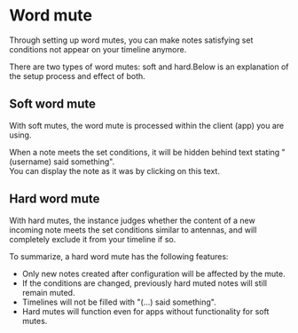 # Word mute
Through setting up word mutes, you can make notes satisfying set conditions not appear on your timeline anymore.

There are two types of word mutes: soft and hard.Below is an explanation of the setup process and effect of both.

## Soft word mute
With soft mutes, the word mute is processed within the client (app) you are using.

When a note meets the set conditions, it will be hidden behind text stating "(username) said something".  
You can display the note as it was by clicking on this text.

## Hard word mute
With hard mutes, the instance judges whether the content of a new incoming note meets the set conditions similar to antennas, and will completely exclude it from your timeline if so.

To summarize, a hard word mute has the following features:

- Only new notes created after configuration will be affected by the mute.
- If the conditions are changed, previously hard muted notes will still remain muted.
- Timelines will not be filled with "(...) said something".
- Hard mutes will function even for apps without functionality for soft mutes.
